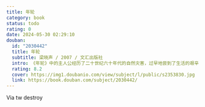 ```yaml
---
title: 年轮
category: book
status: todo
rating: 0
date: 2024-05-30 02:29:10
douban:
  id: "2030442"
  title: 年轮
  subtitle: 梁晓声 / 2007 / 文汇出版社
  intro: 《年轮》中的主人公经历了二十世纪六十年代的自然灾害，过早地尝到了生活的艰辛；轰轰烈烈的“文化大革命”，使他们激扬过也失落过；神奇的北大荒曾使他们热血沸腾，也令他们迷茫无奈。他们有中国传统的家庭亲情，又有比亲情更高、为朋友义不容辞的友情，还有阴差阳错、充满了悲剧色彩的爱情。当改革大潮席卷大地的时候，他们人生最美好的时光已经逝去。但是，他们凭着坚忍不拔的意志，顽强地与命运抗争，用自己的智慧、自己的鲜血谱写着一代人壮美的人生，刻画出共和国同龄人的年轮。
  rating: 8.2
  cover: https://img1.doubanio.com/view/subject/l/public/s2353830.jpg
  link: https://book.douban.com/subject/2030442/
---
```


Via tw destroy 